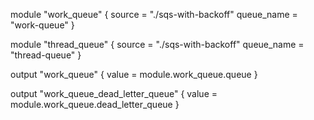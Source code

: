 module "work_queue" {
  source = "./sqs-with-backoff"
  queue_name = "work-queue"
}




module "thread_queue" {
    source = "./sqs-with-backoff"
    queue_name = "thread-queue"
}




output "work_queue" {
    value = module.work_queue.queue
}

output "work_queue_dead_letter_queue" {
    value = module.work_queue.dead_letter_queue
}
